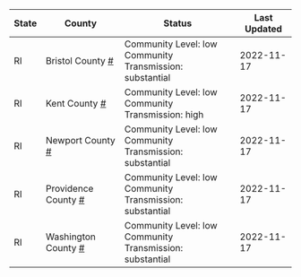 State | County | Status | Last Updated
--- | --- | --- | --- 
RI | Bristol County <a href="#bristol_county">#</a> | <a name="bristol_county"></a>Community Level: low<br/>Community Transmission: substantial | 2022-11-17
RI | Kent County <a href="#kent_county">#</a> | <a name="kent_county"></a>Community Level: low<br/>Community Transmission: high | 2022-11-17
RI | Newport County <a href="#newport_county">#</a> | <a name="newport_county"></a>Community Level: low<br/>Community Transmission: substantial | 2022-11-17
RI | Providence County <a href="#providence_county">#</a> | <a name="providence_county"></a>Community Level: low<br/>Community Transmission: substantial | 2022-11-17
RI | Washington County <a href="#washington_county">#</a> | <a name="washington_county"></a>Community Level: low<br/>Community Transmission: substantial | 2022-11-17
